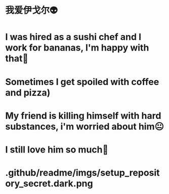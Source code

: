 # 我爱伊戈尔👽
# I was hired as a sushi chef and I work for bananas, I'm happy with that🤣
# Sometimes I get spoiled with coffee and pizza)
# Мy friend is killing himself with hard substances, i'm worried about him😐
# I still love him so much🥰
# .github/readme/imgs/setup_repository_secret.dark.png
<!--
**Gazmanch1k3/Gazmanch1k3** is a ✨ _special_ ✨ repository because its `README.md` (this file) appears on your GitHub profile.

Here are some ideas to get you started:

- 🔭 I’m currently working on ...
- 🌱 I’m currently learning ...
- 👯 I’m looking to collaborate on ...
- 🤔 I’m looking for help with ...
- 💬 Ask me about ...
- 📫 How to reach me: ...
- 😄 Pronouns: ...
- ⚡ Fun fact: ...
-->
